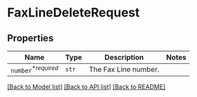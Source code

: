 # FaxLineDeleteRequest



## Properties

| Name | Type | Description | Notes |
| ---- | ---- | ----------- | ----- |
| `number`<sup>*_required_</sup> | ```str``` |  The Fax Line number.  |  |


[[Back to Model list]](../README.md#documentation-for-models) [[Back to API list]](../README.md#documentation-for-api-endpoints) [[Back to README]](../README.md)


